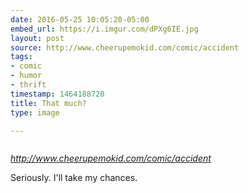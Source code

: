 ```yaml
---
date: 2016-05-25 10:05:20-05:00
embed_url: https://i.imgur.com/dPXg6IE.jpg
layout: post
source: http://www.cheerupemokid.com/comic/accident
tags:
- comic
- humor
- thrift
timestamp: 1464188720
title: That much?
type: image

---
```

<img src="https://i.imgur.com/dPXg6IE.jpg" alt="" />

<cite>http://www.cheerupemokid.com/comic/accident</cite>

Seriously. I'll take my chances.